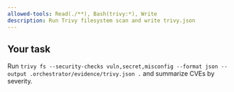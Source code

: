 ```yaml
---
allowed-tools: Read(./**), Bash(trivy:*), Write
description: Run Trivy filesystem scan and write trivy.json
---
```

## Your task
Run `trivy fs --security-checks vuln,secret,misconfig --format json --output .orchestrator/evidence/trivy.json .` and summarize CVEs by severity.
